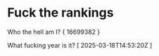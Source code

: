 # Fuck the rankings

Who the hell am I?
{ 16699382 }

What fucking year is it?
[ 2025-03-18T14:53:20Z ]
